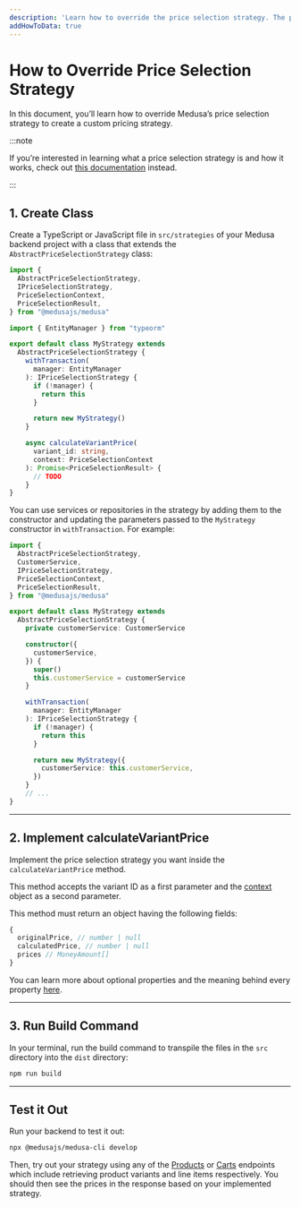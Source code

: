 ```yaml
---
description: 'Learn how to override the price selection strategy. The price selection strategy is used to determine the best price based on a specific context.'
addHowToData: true
---
```


# How to Override Price Selection Strategy

In this document, you’ll learn how to override Medusa’s price selection strategy to create a custom pricing strategy.

:::note

If you’re interested in learning what a price selection strategy is and how it works, check out [this documentation](../price-selection-strategy.md) instead.

:::

## 1. Create Class

Create a TypeScript or JavaScript file in `src/strategies` of your Medusa backend project with a class that extends the `AbstractPriceSelectionStrategy` class:

```ts title=src/strategies/price.ts
import { 
  AbstractPriceSelectionStrategy, 
  IPriceSelectionStrategy, 
  PriceSelectionContext, 
  PriceSelectionResult,
} from "@medusajs/medusa"

import { EntityManager } from "typeorm"

export default class MyStrategy extends 
  AbstractPriceSelectionStrategy {
    withTransaction(
      manager: EntityManager
    ): IPriceSelectionStrategy {
      if (!manager) {
        return this
      }

      return new MyStrategy()
    }

    async calculateVariantPrice(
      variant_id: string,
      context: PriceSelectionContext
    ): Promise<PriceSelectionResult> {
      // TODO
    }
}
```

You can use services or repositories in the strategy by adding them to the constructor and updating the parameters passed to the `MyStrategy` constructor in `withTransaction`. For example:

```ts
import { 
  AbstractPriceSelectionStrategy, 
  CustomerService, 
  IPriceSelectionStrategy, 
  PriceSelectionContext, 
  PriceSelectionResult, 
} from "@medusajs/medusa"

export default class MyStrategy extends 
  AbstractPriceSelectionStrategy {
    private customerService: CustomerService

    constructor({
      customerService,
    }) {
      super()
      this.customerService = customerService
    }

    withTransaction(
      manager: EntityManager
    ): IPriceSelectionStrategy {
      if (!manager) {
        return this
      }

      return new MyStrategy({
        customerService: this.customerService,
      })
    }
    // ...
}
```

---

## 2. Implement calculateVariantPrice

Implement the price selection strategy you want inside the `calculateVariantPrice` method.

This method accepts the variant ID as a first parameter and the [context](../price-selection-strategy.md#context-object) object as a second parameter.

This method must return an object having the following fields:

```ts noReport
{
  originalPrice, // number | null
  calculatedPrice, // number | null
  prices // MoneyAmount[]
}
```

You can learn more about optional properties and the meaning behind every property [here](../price-selection-strategy.md#calculatevariantprice-method).

---

## 3. Run Build Command

In your terminal, run the build command to transpile the files in the `src` directory into the `dist` directory:

```bash npm2yarn
npm run build
```

---

## Test it Out

Run your backend to test it out:

```bash npm2yarn
npx @medusajs/medusa-cli develop
```

Then, try out your strategy using any of the [Products](/api/store/#tag/Product) or [Carts](/api/store/#tag/Cart) endpoints which include retrieving product variants and line items respectively. You should then see the prices in the response based on your implemented strategy.
